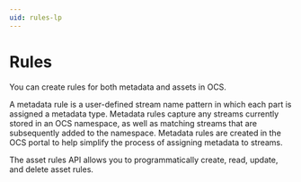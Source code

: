 ```yaml
---
uid: rules-lp
---
```


# Rules

You can create rules for both metadata and assets in OCS.

A metadata rule is a user-defined stream name pattern in which each part is assigned a metadata type. Metadata rules capture any streams currently stored in an OCS namespace, as well as matching streams that are subsequently added to the namespace. Metadata rules are created in the OCS portal to help simplify the process of assigning metadata to streams.

The asset rules API allows you to programmatically create, read, update, and delete asset rules.